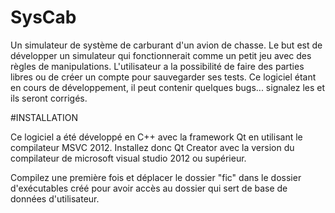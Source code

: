 # SysCab
Un simulateur de système de carburant d'un avion de chasse. 
Le but est de développer un simulateur qui fonctionnerait comme un petit jeu avec des règles de manipulations.
L'utilisateur a la possibilité de faire des parties libres ou de créer un compte pour sauvegarder ses tests.
Ce logiciel étant en cours de développement, il peut contenir quelques bugs... signalez les et ils seront corrigés.

#INSTALLATION

Ce logiciel a été développé en C++ avec la framework Qt en utilisant le compilateur MSVC 2012.
Installez donc Qt Creator avec la version du compilateur de microsoft visual studio 2012 ou supérieur.

Compilez une première fois et déplacer le dossier "fic" dans le dossier d'exécutables créé pour avoir accès au dossier qui sert de base de données d'utilisateur.

